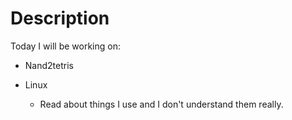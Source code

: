 # Description

Today I will be working on:

  - Nand2tetris

  - Linux 

    - Read about things I use and I don't understand
      them really.
    
